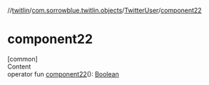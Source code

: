 //[twitlin](../../index.md)/[com.sorrowblue.twitlin.objects](../index.md)/[TwitterUser](index.md)/[component22](component22.md)



# component22  
[common]  
Content  
operator fun [component22](component22.md)(): [Boolean](https://kotlinlang.org/api/latest/jvm/stdlib/kotlin/-boolean/index.html)  



